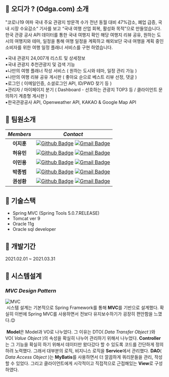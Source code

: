 
## 🚙 오디가 ? (Odga.com) 소개 
"코로나19 여파 국내 주요 관광지 방문객 수가 전년 동월 대비 47%감소, 폐업 급증, 국내 시장 수요감소“ 기사를 보고 “국내 여행 산업 회복, 활성화 목적”으로 만들었습니다.<br>
한국 관광 공사 API 데이터를 통한 국내 여행지 확인 해당 여행지 리뷰 공유, 원하는 도시의 여행지와 테마, 일정을 통해 여행 일정을 계획하고 해외보단 국내 여행을 계획 중인 소비자를 위한 여행 일정 플래너 서비스를 구현 하였습니다.

▪국내 관광지 24,007개 리스트 및 상세정보<br>
▪국내 관광지 추천관광지 및 검색 기능<br>
▪나만의 여행 플래너 작성 서비스 ( 원하는 도시와 테마, 일정 관리 가능 )<br>
▪나만의 여행 리뷰 공유 게시판 ( 좋아요 순으로 베스트 리뷰 선정, 댓글 )<br>
▪로그인 ( 이메일인증, 소셜로그인 API, ID/PWD 찾기 등 )<br>
▪관리자 / 마이페이지 분기 ( Dashboard - 선호하는 관광지 TOP3 등 / 클라이언트 문의하기 계층형 게시판 )<br>
▪한국관광공사 API, Openweather API, KAKAO & Google Map API<br>


## 🚙 팀원소개

|*Members*|*Contact*|
|:---:|---|
|**이지훈**|[![Github Badge](https://img.shields.io/badge/-Github-000?style=flat-square&logo=Github&logoColor=white)](http://github.com/lzhxxn) [![Gmail Badge](https://img.shields.io/badge/-iamzhliiv@gmail.com-c14438?style=flat-square&logo=Gmail&logoColor=white&link=mailto:iamzhliiv@gmail.com)](mailto:iamzhliiv@gmail.com)|
|**허유민**|[![Github Badge](https://img.shields.io/badge/-Github-000?style=flat-square&logo=Github&logoColor=white)](https://github.com/yumgit23) [![Gmail Badge](https://img.shields.io/badge/-ymhur980203@gmail.com-c14438?style=flat-square&logo=Gmail&logoColor=white&link=mailto:ymhur980203@gmail.com)](mailto:ymhur980203@gmail.com)|
|**이민용**|[![Github Badge](https://img.shields.io/badge/-Github-000?style=flat-square&logo=Github&logoColor=white)](https://github.com/dragongit94) [![Gmail Badge](https://img.shields.io/badge/-thecolorpoetic@gmail.com-c14438?style=flat-square&logo=Gmail&logoColor=white&link=mailto:thecolorpoetic@gmail.com)](mailto:thecolorpoetic@gmail.com)|
|**박종범**|[![Github Badge](https://img.shields.io/badge/-Github-000?style=flat-square&logo=Github&logoColor=white)](https://github.com/DobbyisFree1) [![Gmail Badge](https://img.shields.io/badge/-doby14515@gmail.com-c14438?style=flat-square&logo=Gmail&logoColor=white&link=mailto:doby14515@gmail.com)](mailto:doby14515@gmail.com)|
|**권성환**|[![Github Badge](https://img.shields.io/badge/-Github-000?style=flat-square&logo=Github&logoColor=white)](https://github.com/suadeomgit) [![Gmail Badge](https://img.shields.io/badge/-suadeomgit@gmail.com-c14438?style=flat-square&logo=Gmail&logoColor=white&link=mailto:suadeomgit@gmail.com)](mailto:suadeomgit@gmail.com)|


## 🚙 기술스택
- Spring MVC (Spring Tools 5.0.7.RELEASE)
- Tomcat ver 9
- Oracle 11g
- Oracle sql developer


## 🚙 개발기간
2021.02.01 ~ 2021.03.31

## 🚙 시스템설계
### *MVC Design Pattern*
![MVC](https://user-images.githubusercontent.com/75344302/112784452-be739880-908c-11eb-8bed-18452e6ffdfb.png)
<br>
&nbsp;시스템 설계는 기본적으로 Spring Framework를 통해 **MVC**를 기반으로 설계했다. 확실히 이번에 Spring MVC를 사용하면서 전보다 유지보수하기가 굉장히 편안함을 느꼈다.😌<br><br>
&nbsp;**Model**은 Model과 VO로 나누었다. 그 이유는 DTO( *Data Transfer Object* )와 VO( *Value Object* )의 속성을 확실히 나누어 관리하기 위해서 나누었다. **Controller**는 그 기능을 확실히 하기 위해서 데이터만 왔다갔다 할 수 있도록 코드를 간단하게 정의하려 노력했다. 그래서 대부분의 로직, 비지니스 로직을 **Service**에서 관리했다. **DAO**( *Data Access Object* )는 **MyBatis**를 사용하면서 더 깔끔하게 쿼리문들을 관리, 작성 할 수 있었다. 그리고 클라이언트에게 시각적이고 직접적으로 근접해있는 **View**로 구성하였다.


